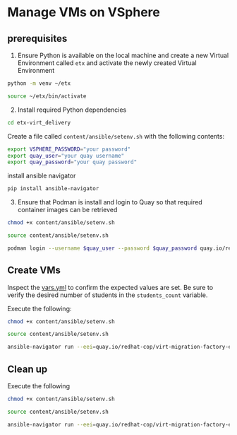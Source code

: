 # Manage VMs on VSphere

## prerequisites

1. Ensure Python is available on the local machine and create a new Virtual Environment called `etx` and activate the newly created Virtual Environment

```sh
python -m venv ~/etx
```

```sh
source ~/etx/bin/activate
```

2. Install required Python dependencies

```sh
cd etx-virt_delivery
```

Create a file called `content/ansible/setenv.sh` with the following contents:

```sh
export VSPHERE_PASSWORD="your password"
export quay_user="your quay username"
export quay_password="your quay password"
```

install ansible navigator

```sh
pip install ansible-navigator
```

3. Ensure that Podman is install and login to Quay so that required container images can be retrieved

```sh
chmod +x content/ansible/setenv.sh
```

```sh
source content/ansible/setenv.sh
```

```sh
podman login --username $quay_user --password $quay_password quay.io/redhat-cop/virt-migration-factory-ee
```

## Create VMs

Inspect the [vars.yml](vars.yml) to confirm the expected values are set. Be sure to verify the desired number of students in the `students_count` variable.

Execute the following:

```sh
chmod +x content/ansible/setenv.sh
```

```sh
source content/ansible/setenv.sh
```

```sh
ansible-navigator run --eei=quay.io/redhat-cop/virt-migration-factory-ee:latest --pp=missing -m stdout --penv VSPHERE_PASSWORD --pae=false content/ansible/create_vms.yml
```

## Clean up

Execute the following

```sh
chmod +x content/ansible/setenv.sh
```

```sh
source content/ansible/setenv.sh
```

```sh
ansible-navigator run --eei=quay.io/redhat-cop/virt-migration-factory-ee:latest --pp=missing -m stdout --penv VSPHERE_PASSWORD --pae=false content/ansible/remove_vms.yml
```
